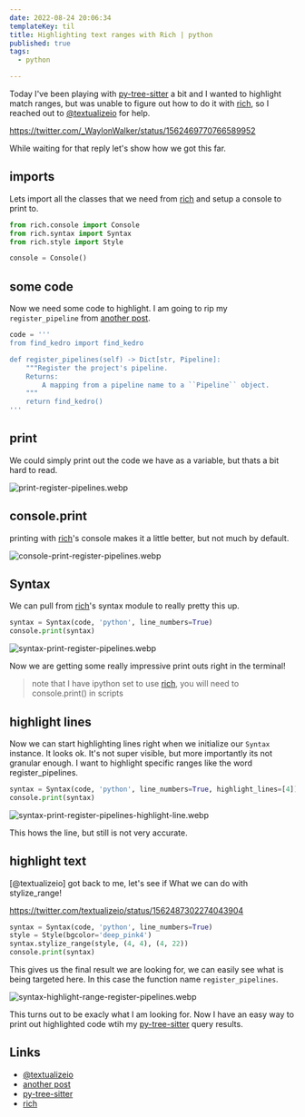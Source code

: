 ```yaml
---
date: 2022-08-24 20:06:34
templateKey: til
title: Highlighting text ranges with Rich | python
published: true
tags:
  - python

---
```


Today I've been playing with
[py-tree-sitter](https://github.com/tree-sitter/py-tree-sitter) a bit and I
wanted to highlight match ranges, but was unable to figure out how to do it
with [rich](https://github.com/Textualize/rich), so I reached out to
[@textualizeio](https://twitter.com/textualizeio) for help.

https://twitter.com/_WaylonWalker/status/1562469770766589952

While waiting for that reply let's show how we got this far.

## imports

Lets import all the classes that we need from [rich](https://github.com/Textualize/rich) and setup a console to print
to.

``` python
from rich.console import Console
from rich.syntax import Syntax
from rich.style import Style

console = Console()
```

## some code

Now we need some code to highlight. I am going to rip my `register_pipeline`
from [another post](https://waylonwalker.com/designing-kedro-router).

``` python
code = '''
from find_kedro import find_kedro

def register_pipelines(self) -> Dict[str, Pipeline]:
    """Register the project's pipeline.
    Returns:
        A mapping from a pipeline name to a ``Pipeline`` object.
    """
    return find_kedro()
'''
```

## print

We could simply print out the code we have as a variable, but thats a bit hard
to read.

![print-register-pipelines.webp](https://dropper.wayl.one/api/file/765c471d-990f-4c7c-9c99-7a039c4db900.webp)

## console.print

printing with [rich](https://github.com/Textualize/rich)'s console makes it a little better, but not much by default.

![console-print-register-pipelines.webp](https://dropper.wayl.one/api/file/b946c8b4-c1f0-4d58-8709-90c8f95a1f77.webp)

## Syntax

We can pull from [rich](https://github.com/Textualize/rich)'s syntax module to really pretty this up.

``` python
syntax = Syntax(code, 'python', line_numbers=True)
console.print(syntax)
```

![syntax-print-register-pipelines.webp](https://dropper.wayl.one/api/file/f9329423-c0f5-4263-b241-b8f470fc758c.webp)

Now we are getting some really impressive print outs right in the terminal!

> note that I have ipython set to use [rich](https://github.com/Textualize/rich), you will need to console.print() in scripts

## highlight lines

Now we can start highlighting lines right when we initialize our `Syntax`
instance.  It looks ok.  It's not super visible, but more importantly its not
granular enough.  I want to highlight specific ranges like the word
register_pipelines.

``` python
syntax = Syntax(code, 'python', line_numbers=True, highlight_lines=[4])
console.print(syntax)
```

![syntax-print-register-pipelines-highlight-line.webp](https://dropper.wayl.one/api/file/20b4564e-3a08-4e5a-9bed-cda07779c8fb.webp)

This hows the line, but still is not very accurate.

## highlight text

[@textualizeio] got back to me, let's see if What we can do with stylize_range!

https://twitter.com/textualizeio/status/1562487302274043904

``` python
syntax = Syntax(code, 'python', line_numbers=True)
style = Style(bgcolor='deep_pink4')
syntax.stylize_range(style, (4, 4), (4, 22))
console.print(syntax)
```

This gives us the final result we are looking for, we can easily see what is
being targeted here.  In this case the function name `register_pipelines`.

![syntax-highlight-range-register-pipelines.webp](https://dropper.wayl.one/api/file/b5f27c34-6ffe-425c-b2df-8ade7c5b6f8b.webp)

This turns out to be exacly what I am looking for.  Now I have an easy way to
print out highlighted code wtih my
[py-tree-sitter](https://github.com/tree-sitter/py-tree-sitter) query results.

## Links

* [@textualizeio](https://twitter.com/textualizeio)
* [another post](https://waylonwalker.com/designing-kedro-router)
* [py-tree-sitter](https://github.com/tree-sitter/py-tree-sitter)
* [rich](https://github.com/Textualize/rich)
